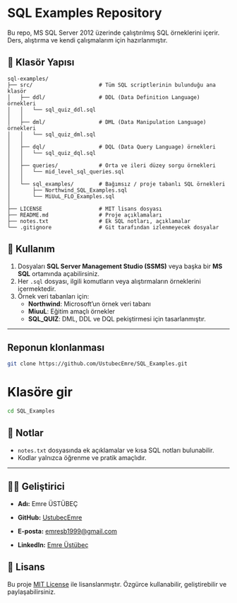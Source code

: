 # SQL Examples Repository

Bu repo, MS SQL Server 2012 üzerinde çalıştırılmış SQL örneklerini içerir.  
Ders, alıştırma ve kendi çalışmalarım için hazırlanmıştır.

## 📂 Klasör Yapısı

```text
sql-examples/
├── src/                     # Tüm SQL scriptlerinin bulunduğu ana klasör
│   ├── ddl/                 # DDL (Data Definition Language) örnekleri
│   │   └── sql_quiz_ddl.sql
│   │
│   ├── dml/                 # DML (Data Manipulation Language) örnekleri
│   │   └── sql_quiz_dml.sql
│   │
│   ├── dql/                 # DQL (Data Query Language) örnekleri
│   │   └── sql_quiz_dql.sql
│   │
│   ├── queries/             # Orta ve ileri düzey sorgu örnekleri
│   │   └── mid_level_sql_queries.sql
│   │
│   └── sql_examples/        # Bağımsız / proje tabanlı SQL örnekleri
│       ├── Northwind_SQL_Examples.sql
│       └── MiUuL_FLO_Examples.sql
│
├── LICENSE                  # MIT lisans dosyası
├── README.md                # Proje açıklamaları
├── notes.txt                # Ek SQL notları, açıklamalar
└── .gitignore               # Git tarafından izlenmeyecek dosyalar
```

## 🚀 Kullanım

1. Dosyaları **SQL Server Management Studio (SSMS)** veya başka bir **MS SQL** ortamında açabilirsiniz.
2. Her `.sql` dosyası, ilgili komutların veya alıştırmaların örneklerini içermektedir.
3. Örnek veri tabanları için:
   - **Northwind**: Microsoft’un örnek veri tabanı
   - **MiuuL**: Eğitim amaçlı örnekler
   - **SQL_QUIZ**: DML, DDL ve DQL pekiştirmesi için tasarlanmıştır.

---

## Reponun klonlanması
```bash
git clone https://github.com/UstubecEmre/SQL_Examples.git
```
# Klasöre gir
```bash
cd SQL_Examples
```

## 📌 Notlar

- `notes.txt` dosyasında ek açıklamalar ve kısa SQL notları bulunabilir.
- Kodlar yalnızca öğrenme ve pratik amaçlıdır.

---

## 👨‍💻 Geliştirici

- **Adı:** Emre ÜSTÜBEÇ

- **GitHub:** [UstubecEmre](https://github.com/UstubecEmre)

- **E-posta:** emresb1999@gmail.com

- **LinkedIn:** [Emre Üstübeç](https://www.linkedin.com/in/emreustubec)

## 📜 Lisans

Bu proje [MIT License](LICENSE) ile lisanslanmıştır.
Özgürce kullanabilir, geliştirebilir ve paylaşabilirsiniz.

```

```
